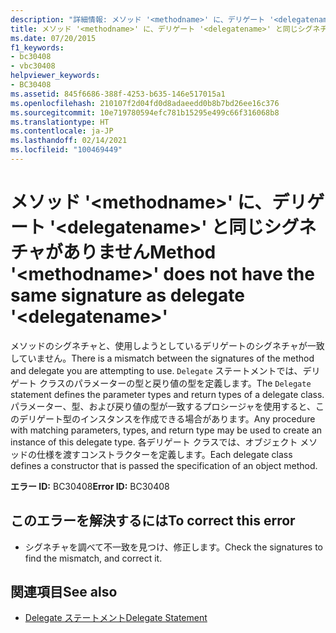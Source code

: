 ```yaml
---
description: "詳細情報: メソッド '<methodname>' に、デリゲート '<delegatename>' と同じシグネチャがありません"
title: メソッド '<methodname>' に、デリゲート '<delegatename>' と同じシグネチャがありません
ms.date: 07/20/2015
f1_keywords:
- bc30408
- vbc30408
helpviewer_keywords:
- BC30408
ms.assetid: 845f6686-388f-4253-b635-146e517015a1
ms.openlocfilehash: 210107f2d04fd0d8adaeedd0b8b7bd26ee16c376
ms.sourcegitcommit: 10e719780594efc781b15295e499c66f316068b8
ms.translationtype: HT
ms.contentlocale: ja-JP
ms.lasthandoff: 02/14/2021
ms.locfileid: "100469449"
---
```

# <a name="method-methodname-does-not-have-the-same-signature-as-delegate-delegatename"></a><span data-ttu-id="f4449-103">メソッド '\<methodname>' に、デリゲート '\<delegatename>' と同じシグネチャがありません</span><span class="sxs-lookup"><span data-stu-id="f4449-103">Method '\<methodname>' does not have the same signature as delegate '\<delegatename>'</span></span>

<span data-ttu-id="f4449-104">メソッドのシグネチャと、使用しようとしているデリゲートのシグネチャが一致していません。</span><span class="sxs-lookup"><span data-stu-id="f4449-104">There is a mismatch between the signatures of the method and delegate you are attempting to use.</span></span> <span data-ttu-id="f4449-105">`Delegate` ステートメントでは、デリゲート クラスのパラメーターの型と戻り値の型を定義します。</span><span class="sxs-lookup"><span data-stu-id="f4449-105">The `Delegate` statement defines the parameter types and return types of a delegate class.</span></span> <span data-ttu-id="f4449-106">パラメーター、型、および戻り値の型が一致するプロシージャを使用すると、このデリゲート型のインスタンスを作成できる場合があります。</span><span class="sxs-lookup"><span data-stu-id="f4449-106">Any procedure with matching parameters, types, and return type may be used to create an instance of this delegate type.</span></span> <span data-ttu-id="f4449-107">各デリゲート クラスでは、オブジェクト メソッドの仕様を渡すコンストラクターを定義します。</span><span class="sxs-lookup"><span data-stu-id="f4449-107">Each delegate class defines a constructor that is passed the specification of an object method.</span></span>  
  
 <span data-ttu-id="f4449-108">**エラー ID:** BC30408</span><span class="sxs-lookup"><span data-stu-id="f4449-108">**Error ID:** BC30408</span></span>  
  
## <a name="to-correct-this-error"></a><span data-ttu-id="f4449-109">このエラーを解決するには</span><span class="sxs-lookup"><span data-stu-id="f4449-109">To correct this error</span></span>  
  
- <span data-ttu-id="f4449-110">シグネチャを調べて不一致を見つけ、修正します。</span><span class="sxs-lookup"><span data-stu-id="f4449-110">Check the signatures to find the mismatch, and correct it.</span></span>  
  
## <a name="see-also"></a><span data-ttu-id="f4449-111">関連項目</span><span class="sxs-lookup"><span data-stu-id="f4449-111">See also</span></span>

- [<span data-ttu-id="f4449-112">Delegate ステートメント</span><span class="sxs-lookup"><span data-stu-id="f4449-112">Delegate Statement</span></span>](../language-reference/statements/delegate-statement.md)
